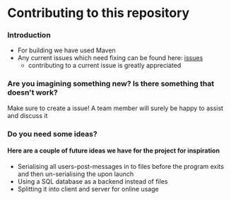 # Contributing to this repository

### Introduction

- For building we have used Maven
- Any current issues which need fixing can be found here: [issues](https://github.com/AnnaMariaDimareli/Java2/issues)
  - contributing to a current issue is greatly appreciated

### Are you imagining something new? Is there something that doesn't work?

Make sure to create a issue! A team member will surely be happy to assist and discuss it

### Do you need some ideas?
#### Here are a couple of future ideas we have for the project for inspiration
 - Serialising all users-post-messages in to files before the program exits and then un-serialising the upon launch
 - Using a SQL database as a backend instead of files
 - Splitting it into client and server for online usage